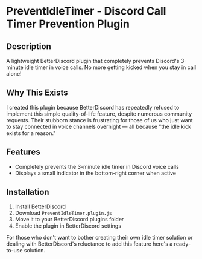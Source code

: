 # PreventIdleTimer - Discord Call Timer Prevention Plugin

## Description
A lightweight BetterDiscord plugin that completely prevents Discord's 3-minute idle timer in voice calls. No more getting kicked when you stay in call alone!

## Why This Exists
I created this plugin because BetterDiscord has repeatedly refused to implement this simple quality-of-life feature, despite numerous community requests. Their stubborn stance is frustrating for those of us who just want to stay connected in voice channels overnight — all because "the idle kick exists for a reason."

## Features
- Completely prevents the 3-minute idle timer in Discord voice calls
- Displays a small indicator in the bottom-right corner when active

## Installation
1. Install BetterDiscord
2. Download `PreventIdleTimer.plugin.js`
3. Move it to your BetterDiscord plugins folder
4. Enable the plugin in BetterDiscord settings

For those who don't want to bother creating their own idle timer solution or dealing with BetterDiscord's reluctance to add this feature here's a ready-to-use solution.
